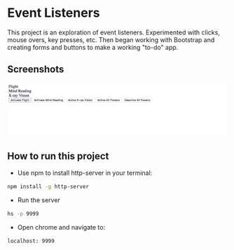 # Event Listeners

This project is an exploration of event listeners. Experimented with clicks, mouse overs, key presses, etc. Then began working with Bootstrap and creating forms and buttons to make a working "to-do" app.

## Screenshots
![main screenshot](./screenshots/Event-Listener.png)

## How to run this project
* Use npm to install http-server in your terminal: 
```sh
npm install -g http-server
```
* Run the server
```sh
hs -p 9999
```
* Open chrome and navigate to: 
```
localhost: 9999
```